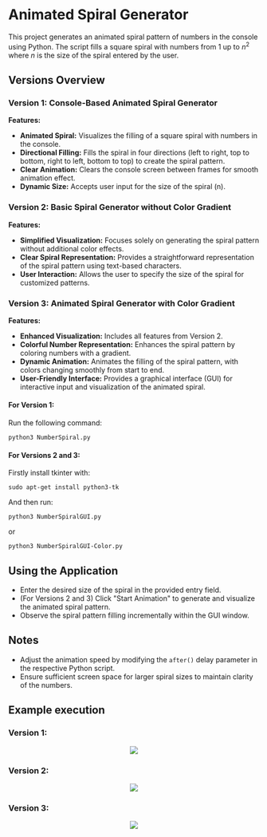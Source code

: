 # Animated Spiral Generator
This project generates an animated spiral pattern of numbers in the console using Python. The script fills a square spiral with numbers from 1 up to $n^2$ where $n$ is the size of the spiral entered by the user.
## Versions Overview
### Version 1: Console-Based Animated Spiral Generator
**Features:**
- **Animated Spiral:** Visualizes the filling of a square spiral with numbers in the console.
- **Directional Filling:** Fills the spiral in four directions (left to right, top to bottom, right to left, bottom to top) to create the spiral pattern.
- **Clear Animation:** Clears the console screen between frames for smooth animation effect.
- **Dynamic Size:** Accepts user input for the size of the spiral (n).
### Version 2: Basic Spiral Generator without Color Gradient
**Features:**
- **Simplified Visualization:** Focuses solely on generating the spiral pattern without additional color effects.
- **Clear Spiral Representation:** Provides a straightforward representation of the spiral pattern using text-based characters.
- **User Interaction:** Allows the user to specify the size of the spiral for customized patterns.
### Version 3: Animated Spiral Generator with Color Gradient
**Features:**
- **Enhanced Visualization:** Includes all features from Version 2.
- **Colorful Number Representation:** Enhances the spiral pattern by coloring numbers with a gradient.
- **Dynamic Animation:** Animates the filling of the spiral pattern, with colors changing smoothly from start to end.
- **User-Friendly Interface:** Provides a graphical interface (GUI) for interactive input and visualization of the animated spiral.

#### For Version 1:
Run the following command:
```console
python3 NumberSpiral.py
```

#### For Versions 2 and 3:
Firstly install tkinter with:
```console
sudo apt-get install python3-tk
```
And then run:
```console
python3 NumberSpiralGUI.py
```
or 
```console
python3 NumberSpiralGUI-Color.py
```
## Using the Application
- Enter the desired size of the spiral in the provided entry field.
- (For Versions 2 and 3) Click "Start Animation" to generate and visualize the animated spiral pattern.
- Observe the spiral pattern filling incrementally within the GUI window.
## Notes
- Adjust the animation speed by modifying the `after()` delay parameter in the respective Python script.
- Ensure sufficient screen space for larger spiral sizes to maintain clarity of the numbers.

## Example execution

### Version 1:
<p align="center">

<img src="https://i.imgur.com/LzSaBPi.png">

</p>

### Version 2:
<p align="center">

<img src="https://i.imgur.com/SR51X0B.png">

</p>

### Version 3:
<p align="center">

<img src="https://i.imgur.com/Shn4c8C.png">

</p>
